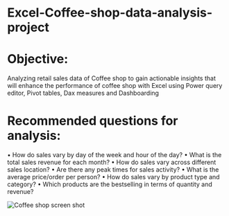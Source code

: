# Excel-Coffee-shop-data-analysis-project

# Objective:  
Analyzing retail sales data of Coffee shop to gain actionable insights that will enhance the performance of coffee shop with Excel using Power query editor, Pivot tables, Dax measures and Dashboarding


# Recommended questions for analysis: 
•	How do sales vary by day of the week and hour of the day?
•	What is the total sales revenue for each month?
•	How do sales vary across different sales location?
•	Are there any peak times for sales activity?
•	What is the average price/order per person?
•	How do sales vary by product type and category?
•	Which products are the bestselling in terms of quantity and revenue?





![Coffee shop screen shot](https://github.com/niltut/Excel-data-analysis-project/assets/167008575/0bcf4a35-04df-4c34-b58a-4f9c6a4e6ebc)
